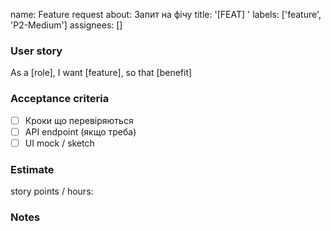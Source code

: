 name: Feature request
about: Запит на фічу
title: '[FEAT] '
labels: ['feature', 'P2-Medium']
assignees: []

### User story

As a [role], I want [feature], so that [benefit]

### Acceptance criteria

- [ ] Кроки що перевіряються
- [ ] API endpoint (якщо треба)
- [ ] UI mock / sketch

### Estimate

story points / hours:

### Notes
